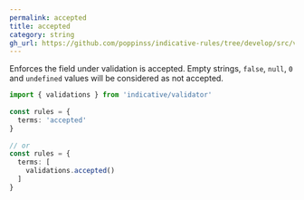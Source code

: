 ```yaml
---
permalink: accepted
title: accepted
category: string
gh_url: https://github.com/poppinss/indicative-rules/tree/develop/src/validations/string/accepted.ts
---
```


Enforces the field under validation is accepted. Empty strings, `false`, `null`,
`0` and `undefined` values will be considered as not accepted.
 
```ts
import { validations } from 'indicative/validator'
 
const rules = {
  terms: 'accepted'
}
 
// or
const rules = {
  terms: [
    validations.accepted()
  ]
}
```
